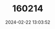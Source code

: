 ---
title: "160214"
category: "Neptis melicerta"
draft: false
date: 2024-02-22 13:03:52
languages:
  English: ["Original Club Sailer"]
---